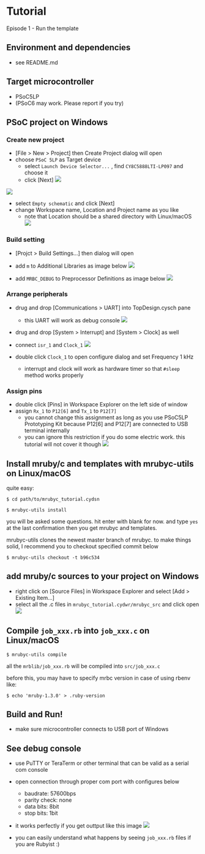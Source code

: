 # Tutorial

Episode 1 - Run the template

## Environment and dependencies
- see README.md

## Target microcontroller
- PSoC5LP
- (PSoC6 may work. Please report if you try)

## PSoC project on Windows
### Create new project
- [File > New > Project] then Create Project dialog will open
- choose `PSoC 5LP` as Target device
  - select `Launch Device Selector...` , find `CY8C5888LTI-LP097` and choose it
  - click [Next]
![](/images/tutorials/1/ide_1.png)

![](/images/tutorials/1/ide_2.png)

- select `Empty schematic` and click [Next]
- change Workspace name, Location and Project name as you like
  - note that Location should be a shared directory with Linux/macOS
![](/images/tutorials/1/ide_3.png)


### Build setting
- [Projct > Build Settings...] then dialog will open
- add `m` to Additional Libraries as image below
![](/images/tutorials/1/ide_4.png)

- add `MRBC_DEBUG` to Preprocessor Definitions as image below
![](/images/tutorials/1/ide_5.png)

### Arrange peripherals
- drug and drop [Communications > UART] into TopDesign.cysch pane
  - this UART will work as debug console
![](/images/tutorials/1/uart.png)

- drug and drop [System > Interrupt] and [System > Clock] as well
- connect `isr_1` and `Clock_1`
![](/images/tutorials/1/isr_clock.png)

- double click `Clock_1` to open configure dialog and set Frequency 1 kHz
  - interrupt and clock will work as hardware timer so that `#sleep` method works properly

### Assign pins
- double click [Pins] in Workspace Explorer on the left side of window
- assign `Rx_1` to `P12[6]` and `Tx_1` to `P12[7]`
  - you cannot change this assignment as long as you use PSoC5LP Prototyping Kit because P12[6] and P12[7] are connected to USB terminal internally
  - you can ignore this restriction if you do some electric work. this tutorial will not cover it though
![](/images/tutorials/1/pin_assignment.png)

## Install mruby/c and templates with mrubyc-utils on Linux/macOS
quite easy:
```
$ cd path/to/mrubyc_tutorial.cydsn
```

```
$ mrubyc-utils install
```
you will be asked some questions. hit enter with blank for now. and type `yes` at the last confirmation then you get mrubyc and templates.

mrubyc-utils clones the newest master branch of mrubyc. to make things solid, I recommend you to checkout specified commit below
```
$ mrubyc-utils checkout -t b96c534
```

## add mruby/c sources to your project on Windows
- right click on [Source Files] in Workspace Explorer and select [Add > Existing Item...]
- select all the .c files in `mrubyc_tutorial.cydwr/mrubyc_src` and click open
![](/images/tutorials/1/add_mrubyc.png)

## Compile `job_xxx.rb` into `job_xxx.c` on Linux/macOS
```
$ mrubyc-utils compile
```
all the `mrblib/job_xxx.rb` will be compiled into `src/job_xxx.c`

before this, you may have to specify mrbc version in case of using rbenv like:
```
$ echo 'mruby-1.3.0' > .ruby-version
```

## Build and Run!
- make sure microcontroller connects to USB port of Windows

## See debug console
- use PuTTY or TeraTerm or other terminal that can be valid as a serial com console
- open connection through proper com port with configures below
  - baudrate: 57600bps
  - parity check: none
  - data bits: 8bit
  - stop bits: 1bit
- it works perfectly if you get outtput like this image
![](/images/tutorials/1/teraterm.png)

- you can easily understand what happens by seeing `job_xxx.rb` files if you are Rubyist :)
